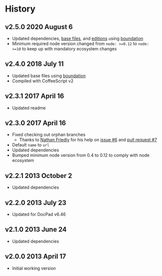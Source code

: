 # History

## v2.5.0 2020 August 6

-   Updated dependencies, [base files](https://github.com/bevry/base), and [editions](https://editions.bevry.me) using [boundation](https://github.com/bevry/boundation)
-   Minimum required node version changed from `node: >=0.12` to `node: >=10` to keep up with mandatory ecosystem changes

## v2.4.0 2018 July 11

-   Updated base files using [boundation](https://github.com/bevry/boundation)
-   Compiled with CoffeeScript v2

## v2.3.1 2017 April 16

-   Updated readme

## v2.3.0 2017 April 16

-   Fixed checking out orphan branches
    -   Thanks to [Nathan Friedly](https://github.com/nfriedly) for his help on [issue #6](https://github.comdocpad/docpad-plugin-repocloner/issues/6) and [pull request #7](https://github.comdocpad/docpad-plugin-repocloner/pull/7)
-   Default `name` to `url`
-   Updated dependencies
-   Bumped minimum node version from 0.4 to 0.12 to comply with node ecosystem

## v2.2.1 2013 October 2

-   Updated dependencies

## v2.2.0 2013 July 23

-   Updated for DocPad v6.46

## v2.1.0 2013 June 24

-   Updated dependencies

## v2.0.0 2013 April 17

-   Initial working version
